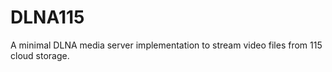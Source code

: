 # DLNA115

A minimal DLNA media server implementation to stream video files from 115 cloud storage.

